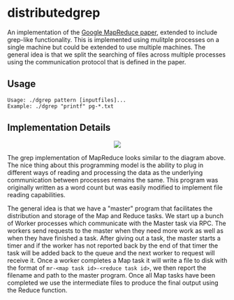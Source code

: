 # distributedgrep

An implementation of the [Google MapReduce paper](http://static.googleusercontent.com/media/research.google.com/en//archive/mapreduce-osdi04.pdf), extended to include grep-like functionality. This is implemented using mulitple processes on a single machine but could be extended to use multiple machines. The general idea is that we split the searching of files across multiple processes using the communication protocol that is defined in the paper.


## Usage
```
Usage: ./dgrep pattern [inputfiles]...
Example: ./dgrep "printf" pg-*.txt
```


## Implementation Details
<p align="center">
  <img src="https://user-images.githubusercontent.com/44622454/198502246-6dcbe697-f316-4eda-95ae-265acbf4a49f.png" />
</p>

The grep implementation of MapReduce looks similar to the diagram above. The nice thing about this programming model is the ability to plug in different ways of reading and processing the data as the underlying communication between processes remains the same. This program was originally written as a word count but was easily modified to implement file reading capabilities. 

The general idea is that we have a "master" program that facilitates the distribution and storage of the Map and Reduce tasks. We start up a bunch of Worker processes which communicate with the Master task via RPC. The workers send requests to the master when they need more work as well as when they have finished a task. After giving out a task, the master starts a timer and if the worker has not reported back by the end of that timer the task will be added back to the queue and the next worker to request will receive it. Once a worker completes a Map task it will write a file to disk with the format of `mr-<map task id>-<reduce task id>`, we then report the filename and path to the master program. Once all Map tasks have been completed we use the intermediate files to produce the final output using the Reduce function.
